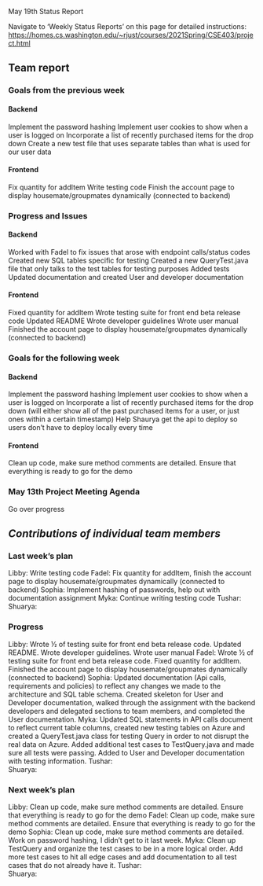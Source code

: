 May 19th Status Report

Navigate to ‘Weekly Status Reports’ on this page for detailed instructions:
https://homes.cs.washington.edu/~rjust/courses/2021Spring/CSE403/project.html 

## **Team report**

### **Goals from the previous week**  

  #### **Backend**
Implement the password hashing
Implement user cookies to show when a user is logged on
Incorporate a list of recently purchased items for the drop down
Create a new test file that uses separate tables than what is used for our user data

  #### **Frontend**
Fix quantity for addItem
Write testing code
Finish the account page to display housemate/groupmates dynamically (connected to backend)

### **Progress and Issues**

  #### **Backend**
Worked with Fadel to fix issues that arose with endpoint calls/status codes
Created new SQL tables specific for testing
Created a new QueryTest.java file that only talks to the test tables for testing purposes
Added tests
Updated documentation and created User and developer documentation 

  #### **Frontend**
Fixed quantity for addItem
Wrote testing suite for front end beta release code
Updated README
Wrote developer guidelines
Wrote user manual
Finished the account page to display housemate/groupmates dynamically (connected to backend)

### **Goals for the following week**

  #### **Backend**
Implement the password hashing
Implement user cookies to show when a user is logged on
Incorporate a list of recently purchased items for the drop down (will either show all of the past purchased items for a user, or just ones within a certain timestamp)
Help Shaurya get the api to deploy so users don’t have to deploy locally every time 

#### **Frontend**
Clean up code, make sure method comments are detailed. Ensure that everything is ready to go for the demo

### May 13th Project Meeting Agenda
Go over progress
 
## **_Contributions of individual team members_**

### **Last week’s plan**

Libby:  Write testing code
Fadel:  Fix quantity for addItem, finish the account page to display housemate/groupmates dynamically (connected to backend)
Sophia:   Implement hashing of passwords, help out with documentation assignment 
Myka: Continue writing testing code
Tushar:   
Shuarya:  
 
### **Progress** 

Libby:  Wrote ½ of testing suite for front end beta release code. Updated README. Wrote developer guidelines. Wrote user manual
Fadel:  Wrote ½ of testing suite for front end beta release code. Fixed quantity for addItem. Finished the account page to display housemate/groupmates dynamically (connected to backend)
Sophia: Updated documentation (Api calls, requirements and policies) to reflect any changes we made to the architecture and SQL table schema. Created skeleton for User and Developer documentation, walked through the assignment with the backend developers and delegated sections to team members, and completed the User documentation. 
Myka: Updated SQL statements in API calls document to reflect current table columns, created new testing tables on Azure and created a QueryTest.java class for testing Query in order to not disrupt the real data on Azure. Added additional test cases to TestQuery.java and made sure all tests were passing. Added to User and Developer documentation with testing information. 
Tushar:   
Shuarya:  

### **Next week’s plan**

Libby:   Clean up code, make sure method comments are detailed. Ensure that everything is ready to go for the demo
Fadel:   Clean up code, make sure method comments are detailed. Ensure that everything is ready to go for the demo
Sophia:   Clean up code, make sure method comments are detailed. Work on password hashing, I didn’t get to it last week.
Myka: Clean up TestQuery and organize the test cases to be in a more logical order. Add more test cases to hit all edge cases and add documentation to all test cases that do not already have it.
Tushar:   
Shuarya:   



